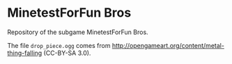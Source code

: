 # MinetestForFun Bros
Repository of the subgame MinetestForFun Bros.

The file `drop_piece.ogg` comes from http://opengameart.org/content/metal-thing-falling (CC-BY-SA 3.0).
